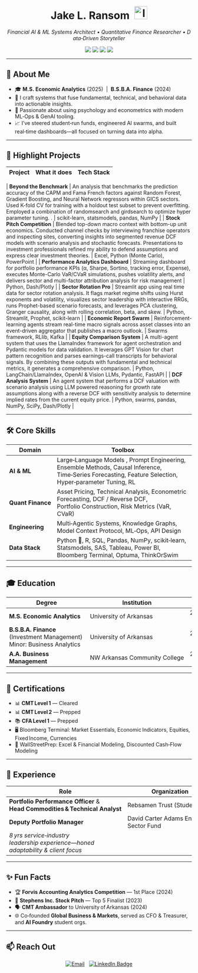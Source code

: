 <!-- GitHub Profile README for Jake L. Ransom -->

<h1 align="center">
  Jake L. Ransom &nbsp;<img src="https://twemoji.maxcdn.com/v/latest/svg/1f4bb.svg" width="35px" alt="laptop"/>
</h1>

<p align="center">
  <em>Financial&nbsp;AI & ML&nbsp;Systems Architect • Quantitative Finance Researcher • Data‑Driven Storyteller</em>
</p>

<p align="center">
  <img src="https://img.shields.io/badge/Python-3776AB?style=for-the-badge&logo=python&logoColor=white"/>
  <img src="https://img.shields.io/badge/R-276DC3?style=for-the-badge&logo=r&logoColor=white"/>
  <img src="https://img.shields.io/badge/SQL-CC2927?style=for-the-badge&logo=postgresql&logoColor=white"/>
  <img src="https://img.shields.io/badge/Bloomberg-FFB400?style=for-the-badge&logoColor=white"/>

</p>

---

## 👋 About Me
- 🎓 **M.S. Economic Analytics** (2025) &nbsp;|&nbsp; **B.S.B.A. Finance** (2024)  
- 🧩 I craft systems that fuse fundamental, technical, and behavioral data into actionable insights.  
- 🔬 Passionate about using psychology and econometrics with modern ML‑Ops & GenAI tooling.  
- 📈 I’ve steered student‑run funds, engineered AI swarms, and built real‑time dashboards—all focused on turning data into alpha.  

---

## 🚀 Highlight Projects
| Project | What it does | Tech Stack |
|---------|-------------|------------|

| **Beyond the Benchmark** | An analysis that benchmarks the prediction accuracy of the CAPM and Fama French factors against Random Forest, Gradient Boosting, and Neural Network regressors within GICS sectors. Used K-fold CV for training with a holdout test subset to prevent overfitting. Employed a combination of randomsearch and girdsearch to optimize hyper parameter tuning. . | scikit-learn, statsmodels, pandas, NumPy |
| **Stock Pitch Competition** | Blended top-down macro context with bottom-up unit economics. Conducted channel checks by interviewing franchise operators and inspecting sites, converting insights into segmented revenue DCF models with scenario analysis and stochastic forecasts. Presentations to investment professionals refined my ability to defend assumptions and express clear investment theories. | Excel, Python (Monte Carlo), PowerPoint |
| **Performance Analytics Dashboard** | Streaming dashboard for portfolio performance KPIs (α, Sharpe, Sortino, tracking error, Expense), executes Monte-Carlo VaR/CVaR simulations, pushes volatility alerts, and delivers sector and multi-factor attribution analysis for risk management | Python, Dash/Plotly |
| **Sector Rotation Pro** | Streamlit app using real time data for sector rotation analysis. It flags market regime shifts using Hurst exponents and volatility, visualizes sector leadership with interactive RRGs, runs Prophet-based scenario forecasts, and leverages PCA clustering, Granger causality, along with rolling correlation, beta, and skew. | Python, Streamlit, Prophet, scikit-learn |
| **Economic Report Swarm** | Reinforcement-learning agents stream real-time macro signals across asset classes into an event-driven aggregator that publishes a macro outlook. | Swarms framework, RLlib, Kafka |
| **Equity Comparison System** | A multi-agent system that uses the LlamaIndex framework for agent orchestration and Pydantic models for data validation. It leverages GPT Vision for chart pattern recognition and parses earnings-call transcripts for behavioral signals. By combining these outputs with fundamental and technical metrics, it generates a comprehensive comparison. | Python, LangChain/LlamaIndex, OpenAI & Vision LLMs, Pydantic, FastAPI |
| **DCF Analysis System** | An agent system that performs a DCF valuation with scenario analysis using LLM powered reasoning for growth rate assumptions along with a reverse DCF with sensitivity analysis to determine implied rates from the current equity price. | Python, swarms, pandas, NumPy, SciPy, Dash/Plotly |


---

## 🛠️ Core Skills
| Domain | Toolbox |
|--------|---------|
| **AI & ML** | Large‑Language Models , Prompt Engineering, Ensemble Methods, Causal Inference, Time‑Series Forecasting, Feature Selection, Hyper‑parameter Tuning, RL |
| **Quant Finance** | Asset Pricing, Technical Analysis, Econometric Forecasting, DCF / Reverse DCF, Portfolio Construction, Risk Metrics (VaR, CVaR) |
| **Engineering** | Multi‑Agentic Systems, Knowledge Graphs, Model Context Protocol, ML‑Ops, API Design |
| **Data Stack** | Python 🐍, R, SQL, Pandas, NumPy, scikit‑learn, Statsmodels, SAS, Tableau, Power BI, Bloomberg Terminal, Optuma, ThinkOrSwim |

---

## 🎓 Education
| Degree | Institution | Years | GPA |
|--------|-------------|-------|-----|
| **M.S. Economic Analytics** | University of Arkansas | 2024 – 2025 | 3.9 |
| **B.S.B.A. Finance** (Investment Management) <br/>Minor: Business Analytics | University of Arkansas | 2022 – 2024 | 4.0 |
| **A.A. Business Management** | NW Arkansas Community College | 2020 – 2022 | 4.0 (Summa Cum Laude) |

---

## 📜 Certifications
- 📊 **CMT Level 1** — Cleared
- 📊 **CMT Level 2** — Prepped 
- 📚 **CFA Level 1** — Prepped 
- 🖥️ Bloomberg Terminal: Market Essentials, Economic Indicators, Equities, Fixed Income, Currencies  
- 💼 WallStreetPrep: Excel & Financial Modeling, Discounted Cash‑Flow Modeling  

---

## 💼 Experience
| Role | Organization &nbsp;| AUM | Period |
|------|--------------------|------|--------|
| **Portfolio Performance Officer** & <br/>**Head Commodities & Technical Analyst** | Rebsamen Trust (Student Fund) | $2.6 MM | 2023 – 2024 |
| **Deputy Portfolio Manager** | David Carter Adams Energy Sector Fund | $150 k | 2023 – 2024 |
| *8 yrs service‑industry leadership experience—honed adaptability & client focus* |

---

## ✨ Fun Facts
- 🏆 **Forvis Accounting Analytics Competition** — 1st Place (2024)  
- 🥈 **Stephens Inc. Stock Pitch** — Top 5 Finalist (2023)  
- 🗣️ **CMT Ambassador** to University of Arkansas (2024)  
- 🌐 Co‑founded **Global Business & Markets**, served as CFO & Treasurer, and **AI Foundry** student orgs.  

---

## 📫 Reach Out
<div align="center">

[![Email](https://img.shields.io/badge/Email-%20JRansom_91@outlook.com-F54B1A?style=for-the-badge&logo=gmail&logoColor=white)](mailto:JRansom_91@outlook.com)
&nbsp;
<a href="https://www.linkedin.com/in/jake-ransom-7299b9236/">
  <img src="https://img.shields.io/badge/LinkedIn-Jake Ransom-0A66C2?style=for-the-badge&logo=linkedin&logoColor=white" alt="LinkedIn Badge"/>
</a>

</div>


<!-- Thanks for stopping by! -->
